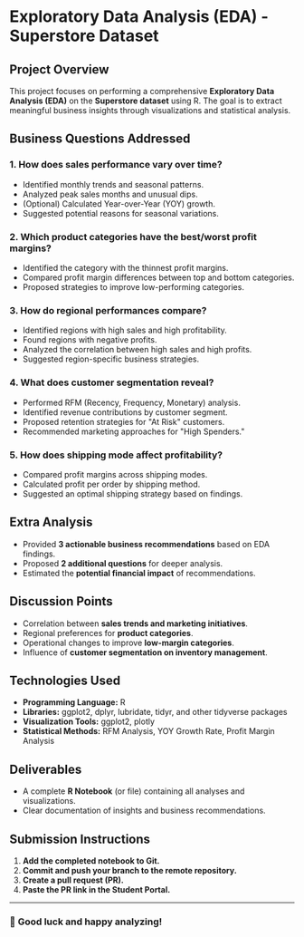 # Exploratory Data Analysis (EDA) - Superstore Dataset

## Project Overview
This project focuses on performing a comprehensive **Exploratory Data Analysis (EDA)** on the **Superstore dataset** using R. The goal is to extract meaningful business insights through visualizations and statistical analysis.

## Business Questions Addressed

### 1. **How does sales performance vary over time?**
   - Identified monthly trends and seasonal patterns.
   - Analyzed peak sales months and unusual dips.
   - (Optional) Calculated Year-over-Year (YOY) growth.
   - Suggested potential reasons for seasonal variations.

### 2. **Which product categories have the best/worst profit margins?**
   - Identified the category with the thinnest profit margins.
   - Compared profit margin differences between top and bottom categories.
   - Proposed strategies to improve low-performing categories.

### 3. **How do regional performances compare?**
   - Identified regions with high sales and high profitability.
   - Found regions with negative profits.
   - Analyzed the correlation between high sales and high profits.
   - Suggested region-specific business strategies.

### 4. **What does customer segmentation reveal?**
   - Performed RFM (Recency, Frequency, Monetary) analysis.
   - Identified revenue contributions by customer segment.
   - Proposed retention strategies for "At Risk" customers.
   - Recommended marketing approaches for "High Spenders."

### 5. **How does shipping mode affect profitability?**
   - Compared profit margins across shipping modes.
   - Calculated profit per order by shipping method.
   - Suggested an optimal shipping strategy based on findings.

## Extra Analysis
- Provided **3 actionable business recommendations** based on EDA findings.
- Proposed **2 additional questions** for deeper analysis.
- Estimated the **potential financial impact** of recommendations.

## Discussion Points
- Correlation between **sales trends and marketing initiatives**.
- Regional preferences for **product categories**.
- Operational changes to improve **low-margin categories**.
- Influence of **customer segmentation on inventory management**.

## Technologies Used
- **Programming Language:** R
- **Libraries:** ggplot2, dplyr, lubridate, tidyr, and other tidyverse packages
- **Visualization Tools:** ggplot2, plotly
- **Statistical Methods:** RFM Analysis, YOY Growth Rate, Profit Margin Analysis

## Deliverables
- A complete **R Notebook** (or file) containing all analyses and visualizations.
- Clear documentation of insights and business recommendations.

## Submission Instructions
1. **Add the completed notebook to Git.**
2. **Commit and push your branch to the remote repository.**
3. **Create a pull request (PR).**
4. **Paste the PR link in the Student Portal.**

---

### 🚀 **Good luck and happy analyzing!**